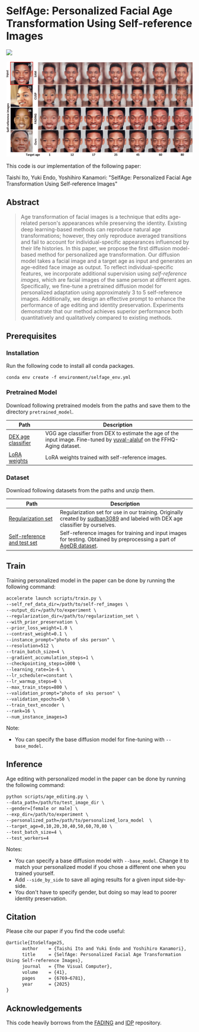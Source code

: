 # SelfAge: Personalized Facial Age Transformation Using Self-reference Images
<a href="https://arxiv.org/abs/2502.13987"><img src="https://img.shields.io/badge/arXiv-2502.13987-b31b1b.svg"></a>

![teaser](docs/teaser.png)

This code is our implementation of the following paper:

Taishi Ito, Yuki Endo, Yoshihiro Kanamori: "SelfAge: Personalized Facial Age Transformation Using Self-reference Images"

## Abstract
> Age transformation of facial images is a technique that edits age-related person's appearances while preserving the identity. Existing deep learning-based methods can reproduce natural age transformations; 
however, they only reproduce averaged transitions and fail to account for individual-specific appearances influenced by their life histories. In this paper, we propose the first diffusion model-based method for personalized age transformation. Our diffusion model takes a facial image and a target age as input and generates an age-edited face image as output. To reflect individual-specific features, we incorporate additional supervision using *self-reference images*, which are facial images of the same person at different ages. Specifically, we fine-tune a pretrained diffusion model for personalized adaptation using approximately 3 to 5 self-reference images. Additionally, we design an effective prompt to enhance the performance of age editing and identity preservation. Experiments demonstrate that our method achieves superior performance both quantitatively and qualitatively compared to existing methods.

## Prerequisites

### Installation

Run the following code to install all conda packages.

```
conda env create -f environment/selfage_env.yml
```

### Pretrained Model

Download following pretrained models from the paths and save them to the directory `pretrained_model`.

Path | Description
---------- | -----------------
[DEX age classifier](https://drive.google.com/file/d/1mE_EStue-f7yXGOzpl4qxM3vM270TnLc/view?usp=sharing)  |  VGG age classifier from DEX to estimate the age of the input image. Fine-tuned by [yuval-alaluf](https://github.com/yuval-alaluf/SAM) on the FFHQ-Aging dataset.
[LoRA weights](https://drive.google.com/file/d/10l6W6lX4avfpCJP4KhP-waj1vfBc7-TQ/view?usp=sharing)  |  LoRA weights trained with self-reference images. 

### Dataset

Download following datasets from the paths and unzip them.

Path | Description
---------- | -----------------
[Regularization set](https://drive.google.com/file/d/1ldHHqVCPb46vZZKM_rhboxrHc0UtTukc/view?usp=sharing)  |  Regularization set for use in our training. Originally created by [sudban3089](https://github.com/sudban3089/ID-Preserving-Facial-Aging) and labeled with DEX age classifier by ourselves.
[Self-reference and test set](https://drive.google.com/file/d/1sOwOUnaO5GFt3VX5hraz4zLnJBrV4f6O/view?usp=sharing)  |  Self-reference images for training and input images for testing. Obtained by preprocessing a part of [AgeDB dataset](https://www.kaggle.com/datasets/nitingandhi/agedb-database/).


## Train

Training personalized model in the paper can be done by running the following command:

```
accelerate launch scripts/train.py \
--self_ref_data_dir=/path/to/self-ref_images \
--output_dir=/path/to/experiment \
--regularization_dir=/path/to/regularization_set \
--with_prior_preservation \
--prior_loss_weight=1.0 \
--contrast_weight=0.1 \
--instance_prompt="photo of sks person" \
--resolution=512 \
--train_batch_size=4 \
--gradient_accumulation_steps=1 \
--checkpointing_steps=1000 \
--learning_rate=1e-6 \
--lr_scheduler=constant \
--lr_warmup_steps=0 \
--max_train_steps=800 \
--validation_prompt="photo of sks person" \
--validation_epochs=50 \
--train_text_encoder \
--rank=16 \
--num_instance_images=3
```

Note:
* You can specify the base diffusion model for fine-tuning with `--base_model`.

## Inference

Age editing with personalized model in the paper can be done by running the following command:

```
python scripts/age_editing.py \
--data_path=/path/to/test_image_dir \
--gender=[female or male] \
--exp_dir=/path/to/experiment \
--personalized_path=/path/to/personalized_lora_model  \
--target_age=0,10,20,30,40,50,60,70,80 \
--test_batch_size=4 \
--test_workers=4
```

Notes:
* You can specify a base diffusion model with `--base_model`. Change it to match your personalized model if you chose a different one when you trained yourself.
* Add `--side_by_side` to save all aging results for a given input side-by-side.
* You don't have to specify gender, but doing so may lead to poorer identity preservation.

## Citation
Please cite our paper if you find the code useful:
```
@article{ItoSelfage25,
      author    = {Taishi Ito and Yuki Endo and Yoshihiro Kanamori},
      title     = {SelfAge: Personalized Facial Age Transformation Using Self-reference Images},
      journal   = {The Visual Computer},
      volume    = {41},
      pages     = {6769–6781},
      year      = {2025}
}
```


## Acknowledgements
This code heavily borrows from the [FADING](https://github.com/MunchkinChen/FADING) and [IDP](https://github.com/sudban3089/ID-Preserving-Facial-Aging) repository.
